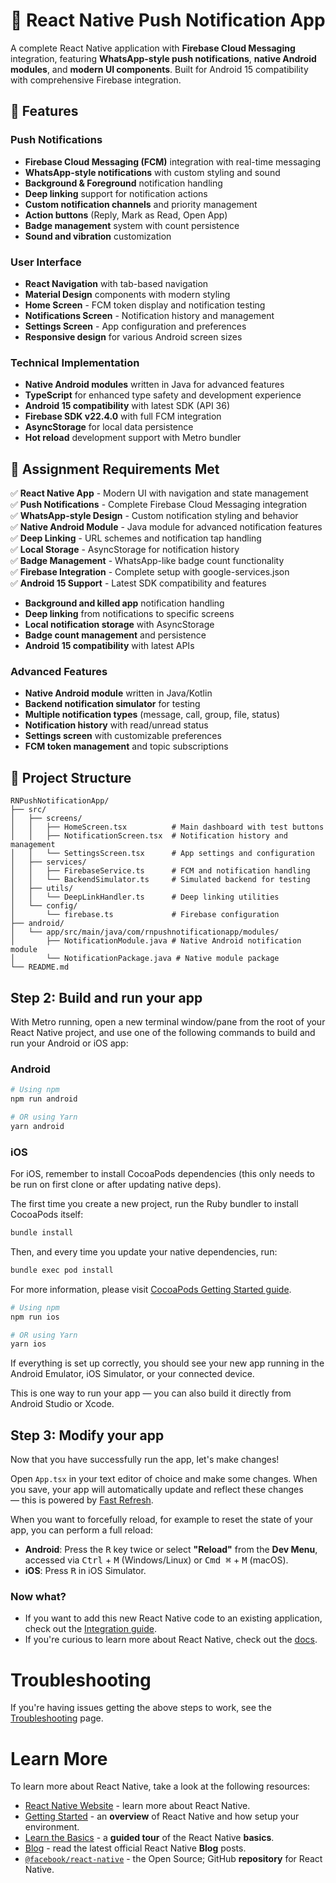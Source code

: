 # 📱 React Native Push Notification App

A complete React Native application with **Firebase Cloud Messaging** integration, featuring **WhatsApp-style push notifications**, **native Android modules**, and **modern UI components**. Built for Android 15 compatibility with comprehensive Firebase integration.

## 🚀 Features

### Push Notifications
- **Firebase Cloud Messaging (FCM)** integration with real-time messaging
- **WhatsApp-style notifications** with custom styling and sound
- **Background & Foreground** notification handling
- **Deep linking** support for notification actions
- **Custom notification channels** and priority management
- **Action buttons** (Reply, Mark as Read, Open App)
- **Badge management** system with count persistence
- **Sound and vibration** customization

### User Interface
- **React Navigation** with tab-based navigation
- **Material Design** components with modern styling
- **Home Screen** - FCM token display and notification testing
- **Notifications Screen** - Notification history and management
- **Settings Screen** - App configuration and preferences
- **Responsive design** for various Android screen sizes

### Technical Implementation
- **Native Android modules** written in Java for advanced features
- **TypeScript** for enhanced type safety and development experience
- **Android 15 compatibility** with latest SDK (API 36)
- **Firebase SDK v22.4.0** with full FCM integration
- **AsyncStorage** for local data persistence
- **Hot reload** development support with Metro bundler

## 🎯 Assignment Requirements Met

✅ **React Native App** - Modern UI with navigation and state management  
✅ **Push Notifications** - Complete Firebase Cloud Messaging integration  
✅ **WhatsApp-style Design** - Custom notification styling and behavior  
✅ **Native Android Module** - Java module for advanced notification features  
✅ **Deep Linking** - URL schemes and notification tap handling  
✅ **Local Storage** - AsyncStorage for notification history  
✅ **Badge Management** - WhatsApp-like badge count functionality  
✅ **Firebase Integration** - Complete setup with google-services.json  
✅ **Android 15 Support** - Latest SDK compatibility and features
- **Background and killed app** notification handling
- **Deep linking** from notifications to specific screens
- **Local notification storage** with AsyncStorage
- **Badge count management** and persistence
- **Android 15 compatibility** with latest APIs

### Advanced Features
- **Native Android module** written in Java/Kotlin
- **Backend notification simulator** for testing
- **Multiple notification types** (message, call, group, file, status)
- **Notification history** with read/unread status
- **Settings screen** with customizable preferences
- **FCM token management** and topic subscriptions

## 📁 Project Structure

```
RNPushNotificationApp/
├── src/
│   ├── screens/
│   │   ├── HomeScreen.tsx          # Main dashboard with test buttons
│   │   ├── NotificationScreen.tsx  # Notification history and management
│   │   └── SettingsScreen.tsx      # App settings and configuration
│   ├── services/
│   │   ├── FirebaseService.ts      # FCM and notification handling
│   │   └── BackendSimulator.ts     # Simulated backend for testing
│   ├── utils/
│   │   └── DeepLinkHandler.ts      # Deep linking utilities
│   └── config/
│       └── firebase.ts             # Firebase configuration
├── android/
│   └── app/src/main/java/com/rnpushnotificationapp/modules/
│       ├── NotificationModule.java # Native Android notification module
│       └── NotificationPackage.java # Native module package
└── README.md
```

## Step 2: Build and run your app

With Metro running, open a new terminal window/pane from the root of your React Native project, and use one of the following commands to build and run your Android or iOS app:

### Android

```sh
# Using npm
npm run android

# OR using Yarn
yarn android
```

### iOS

For iOS, remember to install CocoaPods dependencies (this only needs to be run on first clone or after updating native deps).

The first time you create a new project, run the Ruby bundler to install CocoaPods itself:

```sh
bundle install
```

Then, and every time you update your native dependencies, run:

```sh
bundle exec pod install
```

For more information, please visit [CocoaPods Getting Started guide](https://guides.cocoapods.org/using/getting-started.html).

```sh
# Using npm
npm run ios

# OR using Yarn
yarn ios
```

If everything is set up correctly, you should see your new app running in the Android Emulator, iOS Simulator, or your connected device.

This is one way to run your app — you can also build it directly from Android Studio or Xcode.

## Step 3: Modify your app

Now that you have successfully run the app, let's make changes!

Open `App.tsx` in your text editor of choice and make some changes. When you save, your app will automatically update and reflect these changes — this is powered by [Fast Refresh](https://reactnative.dev/docs/fast-refresh).

When you want to forcefully reload, for example to reset the state of your app, you can perform a full reload:

- **Android**: Press the <kbd>R</kbd> key twice or select **"Reload"** from the **Dev Menu**, accessed via <kbd>Ctrl</kbd> + <kbd>M</kbd> (Windows/Linux) or <kbd>Cmd ⌘</kbd> + <kbd>M</kbd> (macOS).
- **iOS**: Press <kbd>R</kbd> in iOS Simulator.



### Now what?

- If you want to add this new React Native code to an existing application, check out the [Integration guide](https://reactnative.dev/docs/integration-with-existing-apps).
- If you're curious to learn more about React Native, check out the [docs](https://reactnative.dev/docs/getting-started).

# Troubleshooting

If you're having issues getting the above steps to work, see the [Troubleshooting](https://reactnative.dev/docs/troubleshooting) page.

# Learn More

To learn more about React Native, take a look at the following resources:

- [React Native Website](https://reactnative.dev) - learn more about React Native.
- [Getting Started](https://reactnative.dev/docs/environment-setup) - an **overview** of React Native and how setup your environment.
- [Learn the Basics](https://reactnative.dev/docs/getting-started) - a **guided tour** of the React Native **basics**.
- [Blog](https://reactnative.dev/blog) - read the latest official React Native **Blog** posts.
- [`@facebook/react-native`](https://github.com/facebook/react-native) - the Open Source; GitHub **repository** for React Native.
